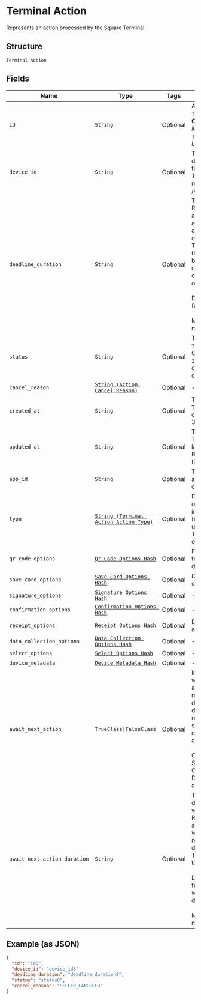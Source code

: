 
# Terminal Action

Represents an action processed by the Square Terminal.

## Structure

`Terminal Action`

## Fields

| Name | Type | Tags | Description |
|  --- | --- | --- | --- |
| `id` | `String` | Optional | A unique ID for this `TerminalAction`.<br>**Constraints**: *Minimum Length*: `10`, *Maximum Length*: `255` |
| `device_id` | `String` | Optional | The unique Id of the device intended for this `TerminalAction`.<br>The Id can be retrieved from /v2/devices api. |
| `deadline_duration` | `String` | Optional | The duration as an RFC 3339 duration, after which the action will be automatically canceled.<br>TerminalActions that are `PENDING` will be automatically `CANCELED` and have a cancellation reason<br>of `TIMED_OUT`<br><br>Default: 5 minutes from creation<br><br>Maximum: 5 minutes |
| `status` | `String` | Optional | The status of the `TerminalAction`.<br>Options: `PENDING`, `IN_PROGRESS`, `CANCEL_REQUESTED`, `CANCELED`, `COMPLETED` |
| `cancel_reason` | [`String (Action Cancel Reason)`](../../doc/models/action-cancel-reason.md) | Optional | - |
| `created_at` | `String` | Optional | The time when the `TerminalAction` was created as an RFC 3339 timestamp. |
| `updated_at` | `String` | Optional | The time when the `TerminalAction` was last updated as an RFC 3339 timestamp. |
| `app_id` | `String` | Optional | The ID of the application that created the action. |
| `type` | [`String (Terminal Action Action Type)`](../../doc/models/terminal-action-action-type.md) | Optional | Describes the type of this unit and indicates which field contains the unit information. This is an ‘open’ enum. |
| `qr_code_options` | [`Qr Code Options Hash`](../../doc/models/qr-code-options.md) | Optional | Fields to describe the action that displays QR-Codes. |
| `save_card_options` | [`Save Card Options Hash`](../../doc/models/save-card-options.md) | Optional | Describes save-card action fields. |
| `signature_options` | [`Signature Options Hash`](../../doc/models/signature-options.md) | Optional | - |
| `confirmation_options` | [`Confirmation Options Hash`](../../doc/models/confirmation-options.md) | Optional | - |
| `receipt_options` | [`Receipt Options Hash`](../../doc/models/receipt-options.md) | Optional | Describes receipt action fields. |
| `data_collection_options` | [`Data Collection Options Hash`](../../doc/models/data-collection-options.md) | Optional | - |
| `select_options` | [`Select Options Hash`](../../doc/models/select-options.md) | Optional | - |
| `device_metadata` | [`Device Metadata Hash`](../../doc/models/device-metadata.md) | Optional | - |
| `await_next_action` | `TrueClass\|FalseClass` | Optional | Indicates the action will be linked to another action and requires a waiting dialog to be<br>displayed instead of returning to the idle screen on completion of the action.<br><br>Only supported on SIGNATURE, CONFIRMATION, DATA_COLLECTION, and SELECT types. |
| `await_next_action_duration` | `String` | Optional | The timeout duration of the waiting dialog as an RFC 3339 duration, after which the<br>waiting dialog will no longer be displayed and the Terminal will return to the idle screen.<br><br>Default: 5 minutes from when the waiting dialog is displayed<br><br>Maximum: 5 minutes |

## Example (as JSON)

```json
{
  "id": "id0",
  "device_id": "device_id6",
  "deadline_duration": "deadline_duration8",
  "status": "status8",
  "cancel_reason": "SELLER_CANCELED"
}
```

